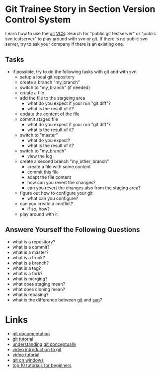 # Git Trainee Story in Section Version Control System

Learn how to use the [git](https://en.wikipedia.org/wiki/Git_(software)) [VCS](https://en.wikipedia.org/wiki/Revision_control).
Search for "public git testserver" or "public svn testserver" to play around with svn or git. If there is no public svn server, try to ask your company if there is an existing one.

## Tasks

* if possible, try to do the following tasks with git and with svn
    * setup a local git repository
    * create a branch "my_branch"
    * switch to "my_branch" (if needed)
    * create a file
    * add the file to the stageing area
        * what do you expect if your run "git diff"?
        * what is the result of it?
    * update the content of the file
    * commit staged file
        * what do you expect if your run "git diff"?
        * what is the result of it?
    * switch to "master"
        * what do you expect?
        * what is the result of it?
    * switch to "my_branch"
        * view the log
    * create a second branch "my_other_branch"
        * create a file with some content
        * commit this file
        * adapt the file content
        * how can you revert the changes?
        * can you revert the changes also from the staging area?
    * figure out how to configure your git
        * what can you configure?
    * can you create a conflict?
        * if so, how?
    * play around with it

## Answere Yourself the Following Questions

* what is a repository?
* what is a commit?
* what is a master?
* what is a trunk?
* what is a branch?
* what is a tag?
* what is a fork?
* what is merging?
* what does staging mean?
* what does cloning mean?
* what is rebasing?
* what is the difference between [git](https://en.wikipedia.org/wiki/Git_(software)) and [svn](https://en.wikipedia.org/wiki/Apache_Subversion)?

# Links

* [git documentation](http://git-scm.com/documentation)
* [git tutorial](http://www.vogella.com/tutorials/Git/article.html)
* [understanding git conceptually](http://www.sbf5.com/~cduan/technical/git/)
* [video introduction to git](http://youtu.be/ZDR433b0HJY)
* [video tutorial](https://en.wikipedia.org/wiki/Git_(software))
* [git on windows](http://gitbyexample.org/)
* [top 10 tutorials for beginners](http://sixrevisions.com/resources/git-tutorials-beginners/)

